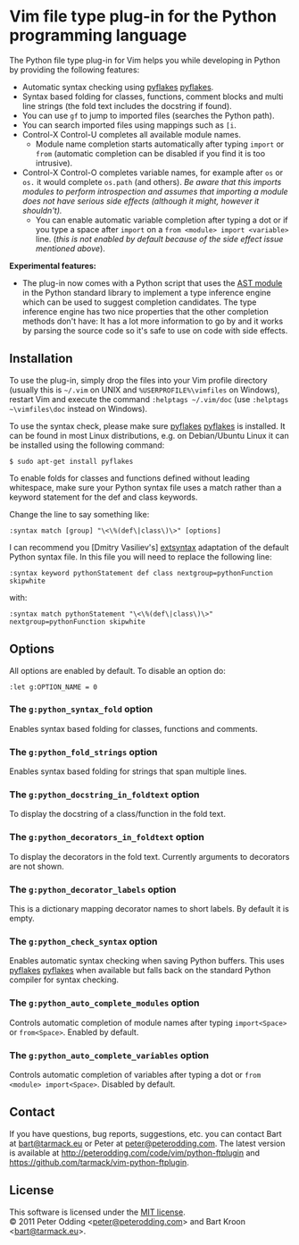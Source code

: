 # Vim file type plug-in for the Python programming language

The Python file type plug-in for Vim helps you while developing in Python by providing the following features:

 * Automatic syntax checking using [pyflakes] [pyflakes].
 * Syntax based folding for classes, functions, comment blocks and multi line strings (the fold text includes the docstring if found).
 * You can use `gf` to jump to imported files (searches the Python path).
 * You can search imported files using mappings such as `[i`.
 * Control-X Control-U completes all available module names.
   * Module name completion starts automatically after typing `import` or `from` (automatic completion can be disabled if you find it is too intrusive).
 * Control-X Control-O completes variable names, for example after `os` or `os.` it would complete `os.path` (and others). *Be aware that this imports modules to perform introspection and assumes that importing a module does not have serious side effects (although it might, however it shouldn't).*
   * You can enable automatic variable completion after typing a dot or if you type a space after `import` on a `from <module> import <variable>` line. (*this is not enabled by default because of the side effect issue mentioned above*).

**Experimental features:**

 * The plug-in now comes with a Python script that uses the [AST module][ast] in the Python standard library to implement a type inference engine which can be used to suggest completion candidates. The type inference engine has two nice properties that the other completion methods don't have: It has a lot more information to go by and it works by parsing the source code so it's safe to use on code with side effects.

## Installation

To use the plug-in, simply drop the files into your Vim profile directory (usually this is `~/.vim` on UNIX and `%USERPROFILE%\vimfiles` on Windows), restart Vim and execute the command `:helptags ~/.vim/doc` (use `:helptags ~\vimfiles\doc` instead on Windows).

To use the syntax check, please make sure [pyflakes] [pyflakes] is installed. It can be found in most Linux distributions, e.g. on Debian/Ubuntu Linux it can be installed using the following command:

    $ sudo apt-get install pyflakes

To enable folds for classes and functions defined without leading whitespace, make sure your Python syntax file uses a match rather than a keyword statement for the def and class keywords.

Change the line to say something like:

    :syntax match [group] "\<\%(def\|class\)\>" [options]

I can recommend you [Dmitry Vasiliev's] [extsyntax] adaptation of the default Python syntax file. In this file you will need to replace the following line:

    :syntax keyword pythonStatement def class nextgroup=pythonFunction skipwhite

with:

    :syntax match pythonStatement "\<\%(def\|class\)\>" nextgroup=pythonFunction skipwhite

## Options

All options are enabled by default. To disable an option do:

    :let g:OPTION_NAME = 0

### The `g:python_syntax_fold` option

Enables syntax based folding for classes, functions and comments.

### The `g:python_fold_strings` option

Enables syntax based folding for strings that span multiple lines.

### The `g:python_docstring_in_foldtext` option

To display the docstring of a class/function in the fold text.

### The `g:python_decorators_in_foldtext` option

To display the decorators in the fold text. Currently arguments to decorators are not shown.

### The `g:python_decorator_labels` option

This is a dictionary mapping decorator names to short labels. By default it is empty.

### The `g:python_check_syntax` option

Enables automatic syntax checking when saving Python buffers. This uses [pyflakes] [pyflakes] when available but falls back on the standard Python compiler for syntax checking.

### The `g:python_auto_complete_modules` option

Controls automatic completion of module names after typing `import<Space>` or `from<Space>`. Enabled by default.

### The `g:python_auto_complete_variables` option

Controls automatic completion of variables after typing a dot or `from <module> import<Space>`. Disabled by default.

## Contact

If you have questions, bug reports, suggestions, etc. you can contact Bart at <bart@tarmack.eu> or Peter at <peter@peterodding.com>. The latest version is available at <http://peterodding.com/code/vim/python-ftplugin> and <https://github.com/tarmack/vim-python-ftplugin>.

## License

This software is licensed under the [MIT license](http://en.wikipedia.org/wiki/MIT_License).  
© 2011 Peter Odding &lt;<peter@peterodding.com>&gt; and Bart Kroon &lt;<bart@tarmack.eu>&gt;.


[ast]: http://docs.python.org/library/ast.html
[extsyntax]: http://www.vim.org/scripts/script.php?script_id=790
[pyflakes]: http://pypi.python.org/pypi/pyflakes
